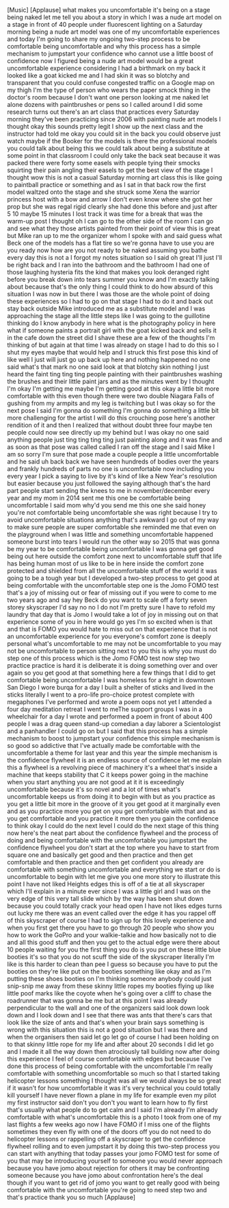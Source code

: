 
[Music]
[Applause]
what makes you uncomfortable it&#39;s being
on a stage being naked
let me tell you about a story in which I
was a nude art model on a stage in front
of 40 people under fluorescent lighting
on a Saturday morning being a nude art
model was one of my uncomfortable
experiences and today I&#39;m going to share
my ongoing two-step process to be
comfortable being uncomfortable and why
this process has a simple mechanism to
jumpstart your confidence who cannot use
a little boost of confidence
now I figured being a nude art model
would be a great uncomfortable
experience considering I had a birthmark
on my back it looked like a goat kicked
me and I had skin it was so blotchy and
transparent that you could confuse
congested traffic on a Google map on my
thigh I&#39;m the type of person who wears
the paper smock thing in the doctor&#39;s
room because I don&#39;t want one person
looking at me naked let alone dozens
with paintbrushes or pens so I called
around I did some research turns out
there&#39;s an art class that practices
every Saturday morning they&#39;ve been
practicing since 2006 with painting nude
art models I thought okay this sounds
pretty legit I show up the next class
and the instructor had told me okay you
could sit in the back you could observe
just watch maybe if the Booker for the
models is there the professional models
you could talk about being this we could
talk about being a substitute at some
point in that classroom I could only
take the back seat because it was packed
there were forty some easels with people
tying their smocks squirting their pain
angling their easels to get the best
view of the stage I thought wow this is
not a casual Saturday morning art class
this is like going to paintball practice
or something and as I sat in that back
row the first model waltzed onto the
stage and she struck some Xena the
warrior princess
host with a bow and arrow I don&#39;t even
know where she got her prop but she was
regal rigid clearly she had done this
before and just after 5 10 maybe 15
minutes I lost track it was time for a
break
that was the warm-up post I thought oh I
can go to the other side of the room
I can go and see what they those artists
painted from their point of view this is
great but Mike ran up to me the
organizer whom I spoke with and said
guess what Beck
one of the models has a flat tire so
we&#39;re gonna have to use you are you
ready now how are you not ready to be
naked
assuming you bathe every day this is not
a I forgot my notes situation so I said
oh great I&#39;ll just I&#39;ll be right back
and I ran into the bathroom and the
bathroom I had one of those
laughing hysteria fits the kind that
makes you look deranged right before you
break down into tears summer you know
and I&#39;m exactly talking about because
that&#39;s the only thing I could think to
do how absurd of this situation I was
now in but there I was those are the
whole point of doing these experiences
so I had to go on that stage I had to do
it and back out stay back outside
Mike introduced me as a substitute model
and I was approaching the stage all the
little steps like I was going to the
guillotine thinking do I know anybody in
here
what is the photography policy in here
what if someone paints a portrait girl
with the goat kicked back and sells it
in the cafe down the street did I shave
these are a few of the thoughts I&#39;m
thinking of but again at that time I was
already on stage I had to do this so I
shut my eyes maybe that would help and I
struck this first pose this kind of like
well I just will just go up back up here
and nothing happened no one said what&#39;s
that mark
no one said look at that blotchy skin
nothing
I just heard the faint ting ting ting
people painting with their paintbrushes
washing the brushes and their little
paint jars and as the minutes went by I
thought I&#39;m okay I&#39;m getting me maybe
I&#39;m getting good at this okay a little
bit more comfortable with this even
though there were two double Niagara
Falls of gushing from my armpits and my
leg is twitching but I was okay so for
the next pose I said I&#39;m gonna do
something I&#39;m gonna do something a
little bit more challenging for the
artist I will do this crouching pose
here&#39;s another rendition of it and then
I realized that without doubt three four
maybe ten people could now see directly
up my behind but I was okay
no one said anything
people just ting ting ting ting just
painting along and it was fine and as
soon as that pose was called called I
ran off the stage and I said Mike I am
so sorry I&#39;m sure that pose made a
couple people a little uncomfortable and
he said uh back back we have seen
hundreds of bodies over the years and
frankly hundreds of parts no one is
uncomfortable now including you every
year I pick a saying to live by it&#39;s
kind of like a New Year&#39;s resolution but
easier because you just followed the
saying although that&#39;s the hard part
people start sending the knees to me in
november/december every year and my mom
in 2014 sent me this one be comfortable
being uncomfortable I said mom why&#39;d you
send me this one she said honey you&#39;re
not comfortable being uncomfortable she
was right because I try to avoid
uncomfortable situations
anything that&#39;s awkward I go out of my
way to make sure people are super
comfortable she reminded me that even on
the playground when I was little and
something uncomfortable happened someone
burst into tears I would run the other
way
so 2015 that was gonna be my year to be
comfortable being uncomfortable I was
gonna get good being out here outside
the comfort zone next to uncomfortable
stuff that life has being human most of
us like to be in here inside the comfort
zone protected and shielded from all the
uncomfortable stuff of the world it was
going to be a tough year but I developed
a two-step process to get good at being
comfortable with the uncomfortable step
one is the Jomo FOMO test that&#39;s a joy
of missing out or fear of missing out if
you were to come to me two years ago and
say hey Beck do you want to scale off a
forty seven storey skyscraper
I&#39;d say no no I do not I&#39;m pretty sure I
have to refold my laundry that day that
is Jomo I would take a lot of joy in
missing out on that experience some of
you in here would go yes I&#39;m so excited
when is that and that is FOMO you would
hate to miss out on that experience that
is not an uncomfortable experience for
you everyone&#39;s comfort zone is deeply
personal what&#39;s uncomfortable to me may
not be uncomfortable to you may not be
uncomfortable to person sitting next to
you this is why you must do step one of
this process which is the Jomo FOMO test
now step two practice practice is hard
it is deliberate it is doing something
over and over again so you get good at
that something here a few things that I
did to get comfortable being
uncomfortable I was homeless for a night
in downtown San Diego I wore burqa for a
day
I built a shelter of sticks and lived in
the sticks literally I went to a
pro-life pro-choice protest complete
with megaphones I&#39;ve performed and wrote
a poem oops not yet I attended a four
day meditation retreat I went to meThe
support groups I was in a wheelchair for
a day I wrote and performed a poem in
front of about 400 people I was a drag
queen
stand-up comedian a day laborer a
Scientologist and a panhandler I could
go on but I said that this process has a
simple mechanism to boost to jumpstart
your confidence this simple mechanism is
so good so addictive
that I&#39;ve actually made be comfortable
with the uncomfortable a theme for last
year and this year the simple mechanism
is the confidence flywheel it is an
endless source of confidence let me
explain this a flywheel is a revolving
piece of machinery it&#39;s a wheel that&#39;s
inside a machine that keeps stability
that C it keeps power going in the
machine when you start anything you are
not good at it
it is exceedingly uncomfortable because
it&#39;s so novel and a lot of times what&#39;s
uncomfortable keeps us from doing it to
begin with but as you practice as you
get a little bit more in the groove of
it you get good at it
marginally even and as you practice more
you get on you get comfortable with that
and as you get comfortable and you
practice it more then you gain the
confidence to think okay I could do the
next level I could do the next stage of
this thing now here&#39;s the neat part
about the confidence flywheel and the
process of doing and being comfortable
with the uncomfortable you jumpstart the
confidence flywheel you don&#39;t start at
the top where you have to start from
square one and basically get good and
then practice and then get comfortable
and then practice and then get confident
you already are comfortable with
something uncomfortable and everything
we start or do is uncomfortable to begin
with let me give you one more story to
illustrate this point I have not liked
Heights edges this is off of a tie at
all skyscraper which I&#39;ll explain in a
minute ever since I was a little girl
and I was on the very edge of this very
tall slide which by the way has been
shut down because you could totally
crack your head open
I have not likes edges
turns out lucky me there was an event
called
over the edge it has you rappel off of
this skyscraper of course I had to sign
up for this lovely experience and when
you first get there you have to go
through 20 people who show you how to
work the GoPro and your walkie-talkie
and how basically not to die and all
this good stuff and then you get to the
actual edge were there about 10 people
waiting for you the first thing you do
is you put on these little blue booties
it&#39;s so that you do not scuff the side
of the skyscraper literally I&#39;m like is
this harder to clean than pee I guess so
because you have to put the booties on
they&#39;re like put on the booties
something like okay and as I&#39;m putting
these shoes booties on I&#39;m thinking
someone anybody could just
snip-snip me away from these skinny
little ropes my booties flying up like
little poof marks like the coyote when
he&#39;s going over a cliff to chase the
roadrunner that was gonna be me but at
this point I was already perpendicular
to the wall and one of the organizers
said look down look down and I look down
and I see that there was ants that
there&#39;s cars that look like the size of
ants and that&#39;s when your brain says
something is wrong with this situation
this is not a good situation but I was
there and when the organisers then said
let go let go of course I had been
holding on to that skinny little rope
for my life and after about 20 seconds I
did let go and I made it all the way
down then atrociously tall building now
after doing this experience I feel of
course comfortable with edges but
because I&#39;ve done this process of being
comfortable with the uncomfortable I&#39;m
really comfortable with something
uncomfortable so much so that I started
taking helicopter lessons something I
thought was all we would always be so
great if it wasn&#39;t for how uncomfortable
it was it&#39;s very technical you could
totally kill yourself I have never flown
a plane in my life for example
even my pilot my first instructor said
don&#39;t you don&#39;t you want to learn how to
fly first that&#39;s usually what people do
to get calm
and I said I&#39;m already I&#39;m already
comfortable with what&#39;s uncomfortable
this is a photo I took from one of my
last flights a few weeks ago now I have
FOMO if I miss one of the flights
sometimes they even fly with one of the
doors off you do not need to do
helicopter lessons or rappelling off a
skyscraper to get the confidence
flywheel rolling and to even jumpstart
it by doing this two-step process you
can start with anything that today
passes your jomo FOMO test for some of
you that may be introducing yourself to
someone you would never approach because
you have jomo about rejection for others
it may be confronting someone because
you have jomo about confrontation here&#39;s
the deal though if you want to get rid
of jomo you want to get really good with
being comfortable with the uncomfortable
you&#39;re going to need step two and that&#39;s
practice thank you so much
[Applause]
